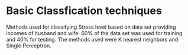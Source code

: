 # Basic Classfication techniques
Methods used for classifying Stress level based on data set providing incomes of husband and wife. 60% of the data set was used for training and 40% for testing. The methods used were K nearest neighbors and Single Perceptron.
